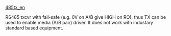 [485tx_en]

RS485 txcvr with fail-safe (e.g. 0V on A/B give HIGH on RO), thus TX can be used to enable media (A/B pair) driver. It does not work with industary standard based equipment.

[485tx_en]: https://github.com/epccs/Driver/tree/master/485tx_en
